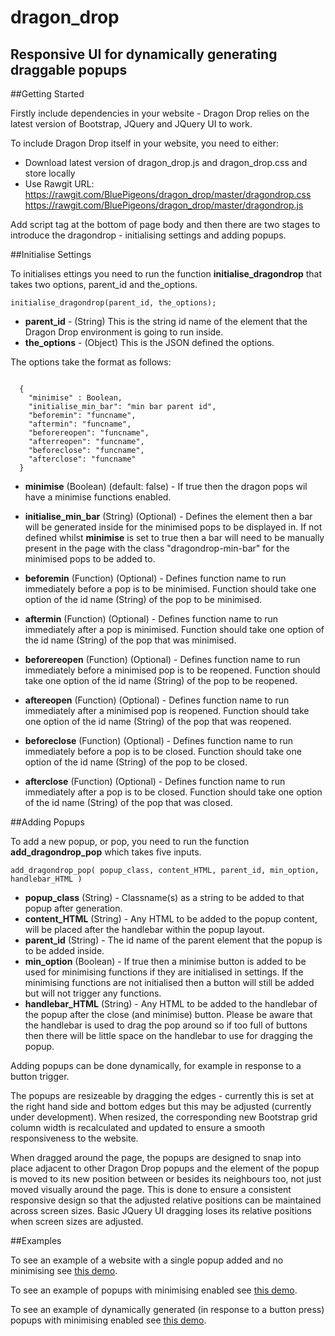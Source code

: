 # dragon_drop
## Responsive UI for dynamically generating draggable popups

##Getting Started

Firstly include dependencies in your website - Dragon Drop relies on the latest version of Bootstrap, JQuery and JQuery UI to work.

To include Dragon Drop itself in your website, you need to either:

 - Download latest version of dragon_drop.js and dragon_drop.css and store locally
 - Use Rawgit URL: 
 		https://rawgit.com/BluePigeons/dragon_drop/master/dragondrop.css
 		https://rawgit.com/BluePigeons/dragon_drop/master/dragondrop.js

Add script tag at the bottom of page body and then there are two stages to introduce the dragondrop - initialising settings and adding popups.

##Initialise Settings

To initialises ettings you need to run the function **initialise_dragondrop** that takes two options, parent_id and the_options.
```
initialise_dragondrop(parent_id, the_options);
```

 - **parent_id** - (String) This is the string id name of the element that the Dragon Drop environment is going to run inside.
 - **the_options** - (Object) This is the JSON defined the options.

The options take the format as follows:

```

  {
    "minimise" : Boolean,
    "initialise_min_bar": "min bar parent id",
    "beforemin": "funcname",
    "aftermin": "funcname",
    "beforereopen": "funcname",
    "afterreopen": "funcname",
    "beforeclose": "funcname",
    "afterclose": "funcname"
  }

```
 - **minimise** (Boolean) (default: false) - If true then the dragon pops wil have a minimise functions enabled.
 - **initialise_min_bar** (String) (Optional) - Defines the element then a bar will be generated inside for the minimised pops to be displayed in. If not defined whilst **minimise** is set to true then a bar will need to be manually present in the page with the class "dragondrop-min-bar" for the minimised pops to be added to.
 - **beforemin** (Function) (Optional) - Defines function name to run immediately before a pop is to be minimised. Function should take one option of the id name (String) of the pop to be minimised.
 - **aftermin** (Function) (Optional) - Defines function name to run immediately after a pop is minimised. Function should take one option of the id name (String) of the pop that was minimised.
 - **beforereopen** (Function) (Optional) - Defines function name to run immediately before a minimised pop is to be reopened. Function should take one option of the id name (String) of the pop to be reopened.
 - **aftereopen** (Function) (Optional) - Defines function name to run immediately after a minimised pop is reopened. Function should take one option of the id name (String) of the pop that was reopened.

 - **beforeclose** (Function) (Optional) - Defines function name to run immediately before a pop is to be closed. Function should take one option of the id name (String) of the pop to be closed.
 - **afterclose** (Function) (Optional) - Defines function name to run immediately after a pop is to be closed. Function should take one option of the id name (String) of the pop that was closed.

##Adding Popups

To add a new popup, or pop, you need to run the function **add_dragondrop_pop** which takes five inputs.
```
add_dragondrop_pop( popup_class, content_HTML, parent_id, min_option, handlebar_HTML )
```

 - **popup_class** (String) - Classname(s) as a string to be added to that popup after generation.
 - **content_HTML** (String) - Any HTML to be added to the popup content, will be placed after the handlebar within the popup layout.
 - **parent_id** (String) - The id name of the parent element that the popup is to be added inside.
 - **min_option** (Boolean) - If true then a minimise button is added to be used for minimising functions if they are initialised in settings. If the minimising functions are not initialised then a button will still be added but will not trigger any functions.
 - **handlebar_HTML** (String) - Any HTML to be added to the handlebar of the popup after the close (and minimise) button. Please be aware that the handlebar is used to drag the pop around so if too full of buttons then there will be little space on the handlebar to use for dragging the popup.

Adding popups can be done dynamically, for example in response to a button trigger.

The popups are resizeable by dragging the edges - currently this is set at the right hand side and bottom edges but this may be adjusted (currently under development). When resized, the corresponding new Bootstrap grid column width is recalculated and updated to ensure a smooth responsiveness to the website. 

When dragged around the page, the popups are designed to snap into place adjacent to other Dragon Drop popups and the element of the popup is moved to its new position between or besides its neighbours too, not just moved visually around the page. This is done to ensure a consistent responsive design so that the adjusted relative positions can be maintained across screen sizes. Basic JQuery UI dragging loses its relative positions when screen sizes are adjusted.

##Examples

To see an example of a website with a single popup added and no minimising see [this demo](https://jsfiddle.net/BluePigeons/0z0txtyz/).

To see an example of popups with minimising enabled see [this demo](https://jsfiddle.net/BluePigeons/hm82evc2/).

To see an example of dynamically generated (in response to a button press) popups with minimising enabled see [this demo](https://jsfiddle.net/BluePigeons/c1mjbcbr/).



